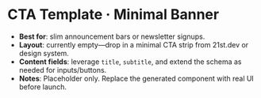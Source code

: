 # CTA Template · Minimal Banner

- **Best for**: slim announcement bars or newsletter signups.
- **Layout**: currently empty—drop in a minimal CTA strip from 21st.dev or design system.
- **Content fields**: leverage `title`, `subtitle`, and extend the schema as needed for inputs/buttons.
- **Notes**: Placeholder only. Replace the generated component with real UI before launch.
